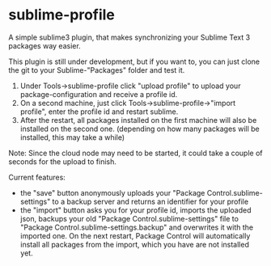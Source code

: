# sublime-profile
A simple sublime3 plugin, that makes synchronizing your Sublime Text 3 packages way easier.

This plugin is still under development, but if you want to, you can just clone the git to your Sublime-"Packages" folder and test it.

1. Under Tools->sublime-profile click "upload profile" to upload your package-configuration and receive a profile id.
1. On a second machine, just click Tools->sublime-profile->"import profile", enter the profile id and restart sublime.
1. After the restart, all packages installed on the first machine will also be installed on the second one.
(depending on how many packages will be installed, this may take a while)

Note: Since the cloud node may need to be started, it could take a couple of seconds for the upload to finish. 

Current features:

- the "save" button anonymously uploads your "Package Control.sublime-settings" to a backup server and returns an identifier for your profile
- the "import" button asks you for your profile id, imports the uploaded json, backups your old "Package Control.sublime-settings" file to "Package Control.sublime-settings.backup" and overwrites it with the imported one. On the next restart, Package Control will automatically install all packages from the import, which you have are not installed yet.
